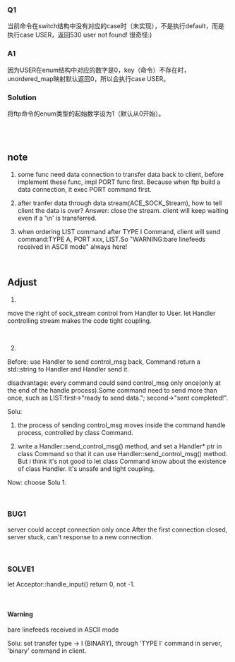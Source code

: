 
### Q1
当前命令在switch结构中没有对应的case时（未实现），不是执行default，而是执行case USER，返回530 user not found! 很奇怪:)

### A1
因为USER在enum结构中对应的数字是0，key（命令）不存在时，unordered_map映射默认返回0，所以会执行case USER。  

### Solution
将ftp命令的enum类型的起始数字设为1（默认从0开始）。

<br/>
<br/>

## note
<!-- main函数写成
```
while(1)
    ACE_Reactor::instance()->handle_events();
```
或者
```
    ACE_Reactor::instance()->run_event_loop();
```
的话server每次开机只能接受一次连接。原因应该是第一个Acceptor注销后，后面就没有新的Acceptor被创建（并register到ACE_Reactor上）用于新连接的处理了。 -->

1. some func need data connection to transfer data back to client, before implement these func, impl PORT func first.
Because when ftp build a data connection, it exec PORT command first.


2. after tranfer data through data stream(ACE_SOCK_Stream), how to tell client the data is over? 
Answer: close the stream. client will keep waiting even if a '\n' is transferred.

3. when ordering LIST command after TYPE I Command, client will send command:TYPE A, PORT xxx, LIST.So "WARNING:bare linefeeds received in ASCII mode" always here!





<br/>

## Adjust
1. 
move the right of sock_stream control from Handler to User. let Handler controlling stream makes the code tight coupling.

<br/>

2. 
Before: use Handler to send control_msg back, Command return a std::string to Handler and Handler send it.

disadvantage: every command could send control_msg only once(only at the end of the handle process).Some command need to send more than once, such as LIST:first->"ready to send data."; second->"sent completed!".

Solu: 
1. the process of sending control_msg moves inside the command handle process, controlled by class Command.

2. write a Handler::send_control_msg() method, and set a Handler* ptr in class Command so that it can use Handler::send_control_msg() method. But i think it's not good to let class Command know about the existence of class Handler. it's unsafe and tight coupling.

Now: choose Solu 1.


<br/>

### BUG1
server could accept connection only once.After the first connection closed, server stuck, can't response to a new connection.

<br/>


### SOLVE1
let Acceptor::handle_input() return 0, not -1.

<br/>



#### Warning
bare linefeeds received in ASCII mode

Solu: set transfer type -> I (BINARY), through 'TYPE I' command in server, 'binary' command in client.